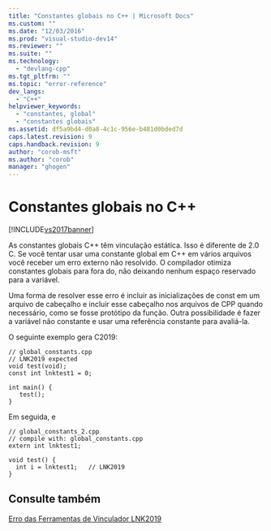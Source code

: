 ```yaml
---
title: "Constantes globais no C++ | Microsoft Docs"
ms.custom: ""
ms.date: "12/03/2016"
ms.prod: "visual-studio-dev14"
ms.reviewer: ""
ms.suite: ""
ms.technology: 
  - "devlang-cpp"
ms.tgt_pltfrm: ""
ms.topic: "error-reference"
dev_langs: 
  - "C++"
helpviewer_keywords: 
  - "constantes, global"
  - "constantes globais"
ms.assetid: df5a9bd4-d0a8-4c1c-956e-b481d0bded7d
caps.latest.revision: 9
caps.handback.revision: 9
author: "corob-msft"
ms.author: "corob"
manager: "ghogen"
---
```

# Constantes globais no C++
[!INCLUDE[vs2017banner](../../assembler/inline/includes/vs2017banner.md)]

As constantes globais C\+\+ têm vinculação estática.  Isso é diferente de 2.0 C.  Se você tentar usar uma constante global em C\+\+ em vários arquivos você receber um erro externo não resolvido.  O compilador otimiza constantes globais para fora do, não deixando nenhum espaço reservado para a variável.  
  
 Uma forma de resolver esse erro é incluir as inicializações de const em um arquivo de cabeçalho e incluir esse cabeçalho nos arquivos de CPP quando necessário, como se fosse protótipo da função.  Outra possibilidade é fazer a variável não constante e usar uma referência constante para avaliá\-la.  
  
 O seguinte exemplo gera C2019:  
  
```  
// global_constants.cpp  
// LNK2019 expected  
void test(void);  
const int lnktest1 = 0;  
  
int main() {  
   test();  
}  
```  
  
 Em seguida, e  
  
```  
// global_constants_2.cpp  
// compile with: global_constants.cpp  
extern int lnktest1;  
  
void test() {  
  int i = lnktest1;   // LNK2019  
}  
```  
  
## Consulte também  
 [Erro das Ferramentas de Vinculador LNK2019](../Topic/Linker%20Tools%20Error%20LNK2019.md)